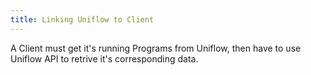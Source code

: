 ```yaml
---
title: Linking Uniflow to Client
---
```


A Client must get it's running Programs from Uniflow, then have to use
Uniflow API to retrive it's corresponding data.

